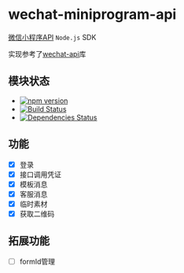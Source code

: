 # wechat-miniprogram-api

[微信小程序API](https://developers.weixin.qq.com/miniprogram/dev/api) `Node.js` SDK

实现参考了[wechat-api](https://github.com/node-webot/wechat-api)库

## 模块状态

- [![npm version](https://badge.fury.io/js/wechat-miniprogram-api.svg)](https://badge.fury.io/js/wechat-miniprogram-api)
- [![Build Status](https://travis-ci.org/jerrwy/wechat-miniprogram-api.svg?branch=master)](https://travis-ci.org/jerrwy/wechat-miniprogram-api)
- [![Dependencies Status](https://david-dm.org/jerrwy/wechat-miniprogram-api.png)](https://david-dm.org/jerrwy/wechat-miniprogram-api)

## 功能

- [x] 登录
- [x] 接口调用凭证
- [x] 模板消息
- [x] 客服消息
- [x] 临时素材
- [x] 获取二维码

## 拓展功能

- [ ] formId管理
